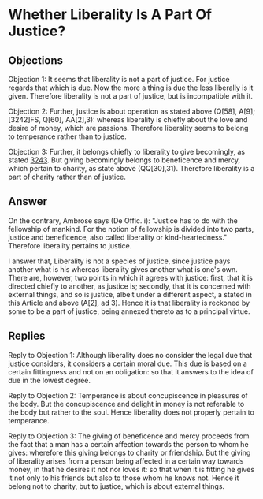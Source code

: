 # Whether Liberality Is A Part Of Justice?

## Objections

Objection 1: It seems that liberality is not a part of justice. For justice regards that which is due. Now the more a thing is due the less liberally is it given. Therefore liberality is not a part of justice, but is incompatible with it.

Objection 2: Further, justice is about operation as stated above (Q[58], A[9]; [3242]FS, Q[60], AA[2],3): whereas liberality is chiefly about the love and desire of money, which are passions. Therefore liberality seems to belong to temperance rather than to justice.

Objection 3: Further, it belongs chiefly to liberality to give becomingly, as stated [3243](A[4]). But giving becomingly belongs to beneficence and mercy, which pertain to charity, as state above (QQ[30],31). Therefore liberality is a part of charity rather than of justice.

## Answer

On the contrary, Ambrose says (De Offic. i): "Justice has to do with the fellowship of mankind. For the notion of fellowship is divided into two parts, justice and beneficence, also called liberality or kind-heartedness." Therefore liberality pertains to justice.

I answer that, Liberality is not a species of justice, since justice pays another what is his whereas liberality gives another what is one's own. There are, however, two points in which it agrees with justice: first, that it is directed chiefly to another, as justice is; secondly, that it is concerned with external things, and so is justice, albeit under a different aspect, a stated in this Article and above (A[2], ad 3). Hence it is that liberality is reckoned by some to be a part of justice, being annexed thereto as to a principal virtue.

## Replies

Reply to Objection 1: Although liberality does no consider the legal due that justice considers, it considers a certain moral due. This due is based on a certain fittingness and not on an obligation: so that it answers to the idea of due in the lowest degree.

Reply to Objection 2: Temperance is about concupiscence in pleasures of the body. But the concupiscence and delight in money is not referable to the body but rather to the soul. Hence liberality does not properly pertain to temperance.

Reply to Objection 3: The giving of beneficence and mercy proceeds from the fact that a man has a certain affection towards the person to whom he gives: wherefore this giving belongs to charity or friendship. But the giving of liberality arises from a person being affected in a certain way towards money, in that he desires it not nor loves it: so that when it is fitting he gives it not only to his friends but also to those whom he knows not. Hence it belong not to charity, but to justice, which is about external things.